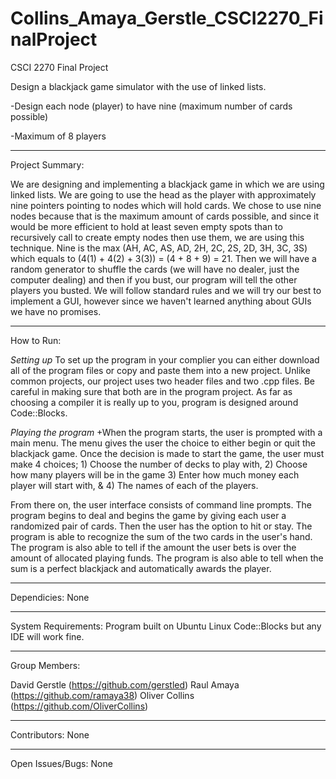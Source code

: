 # Collins_Amaya_Gerstle_CSCI2270_FinalProject
CSCI 2270 Final Project

Design a blackjack game simulator with the use of linked lists.

-Design each node (player) to have nine (maximum number of cards possible) 

-Maximum of 8 players

-----------------------------------------------------------------------------------------------------------

Project Summary:

  We are designing and implementing a blackjack game in which we are using linked lists. We are going to use the head as the player with approximately nine pointers pointing to nodes which will hold cards. We chose to use nine nodes because that is the maximum amount of cards possible, and since it would be more efficient to hold at least seven empty spots than to recursively call to create empty nodes then use them, we are using this technique. Nine is the max (AH, AC, AS, AD, 2H, 2C, 2S, 2D, 3H, 3C, 3S) which equals to (4(1) + 4(2) + 3(3)) = (4 + 8 + 9) = 21. Then we will have a random generator to shuffle the cards (we will have no dealer, just the computer dealing) and then if you bust, our program will tell the other players you busted. We will follow standard rules and we will try our best to implement a GUI, however since we haven't learned anything about GUIs we have no promises. 

-----------------------------------------------------------------------------------------------------------

How to Run:

*Setting up*
To set up the program in your complier you can either download all of the program files or copy and paste them into a new project.  Unlike common projects, our project uses two header files and two .cpp files.  Be careful in making sure that both are in the program project.  As far as choosing a compiler it is really up to you, program is designed around Code::Blocks. 

*Playing the program*
+When the program starts, the user is prompted with a main menu.  The menu gives the user the choice to either begin or quit the blackjack game.  Once the decision is made to start the game, the user must make 4 choices; 1) Choose the number of decks to play with, 2) Choose how many players will be in the game 3) Enter how much money each player will start with, & 4) The names of each of the players.

From there on, the user interface consists of command line prompts.  The program begins to deal and begins the game by giving each user a randomized pair of cards.  Then the user has the option to hit or stay.  The program is able to recognize the sum of the two cards in the user's hand.  The program is also able to tell if the amount the user bets is over the amount of allocated playing funds.  The program is also able to tell when the sum is a perfect blackjack and automatically awards the player.
  
-----------------------------------------------------------------------------------------------------------
  
Dependicies: None

-----------------------------------------------------------------------------------------------------------

System Requirements: Program built on Ubuntu Linux Code::Blocks but any IDE will work fine.

-----------------------------------------------------------------------------------------------------------

Group Members:

  David Gerstle (https://github.com/gerstled)
  Raul Amaya (https://github.com/ramaya38)
  Oliver Collins (https://github.com/OliverCollins)
  
-----------------------------------------------------------------------------------------------------------

Contributors: None

-----------------------------------------------------------------------------------------------------------

Open Issues/Bugs: None
  
